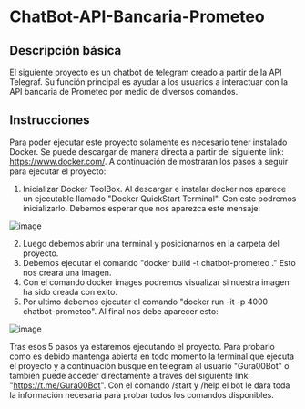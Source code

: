 # ChatBot-API-Bancaria-Prometeo

## Descripción básica

El siguiente proyecto es un chatbot de telegram creado a partir de la API Telegraf. Su función principal es ayudar a los usuarios a interactuar 
con la API bancaria de Prometeo por medio de diversos comandos.

## Instrucciones

Para poder ejecutar este proyecto solamente es necesario tener instalado Docker. Se puede descargar de manera directa a partir del siguiente link:
https://www.docker.com/. A continuación de mostraran los pasos a seguir para ejecutar el proyecto:

1. Inicializar Docker ToolBox. Al descargar e instalar docker nos aparece un ejecutable llamado "Docker QuickStart Terminal". Con este podremos inicializarlo.
Debemos esperar que nos aparezca este mensaje:

![image](https://user-images.githubusercontent.com/81883195/192748564-356f0a60-c6e4-4f07-a322-4cd427b2612d.png)

2. Luego debemos abrir una terminal y posicionarnos en la carpeta del proyecto.
3. Debemos ejecutar el comando "docker build -t chatbot-prometeo ." Esto nos creara una imagen.
4. Con el comando docker images podremos visualizar si nuestra imagen ha sido creada con exito.
5. Por ultimo debemos ejecutar el comando "docker run -it -p 4000 chatbot-prometeo". Al final nos debe aparecer esto:

![image](https://user-images.githubusercontent.com/81883195/192753175-5d29b92c-60b9-4162-b655-4df715b6fea4.png)

Tras esos 5 pasos ya estaremos ejecutando el proyecto. Para probarlo como es debido mantenga abierta en todo momento la terminal que ejecuta el proyecto y
a continuación busque en telegram al usuario "Gura00Bot" o también puede acceder directamente a traves del siguiente link: "https://t.me/Gura00Bot".
Con el comando /start y /help el bot le dara toda la información necesaria para probar todos los comandos disponibles.
